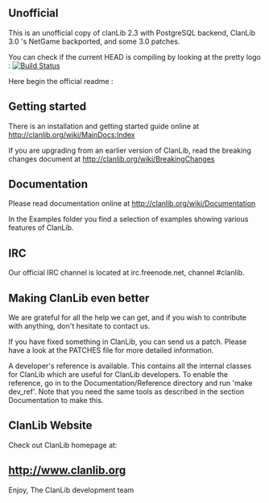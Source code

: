 Unofficial
----------
This is an unofficial copy of clanLib 2.3 with PostgreSQL backend, ClanLib 3.0 's NetGame backported, and some 3.0 patches.


You can check if the current HEAD is compiling by looking at the pretty logo : [![Build Status](https://drone.io/github.com/Zenol/clanlib-2.4/status.png)](https://drone.io/github.com/Zenol/clanlib-2.4/latest)


Here begin the official readme :

Getting started
---------------
There is an installation and getting started guide online at
http://clanlib.org/wiki/MainDocs:Index

If you are upgrading from an earlier version of ClanLib, read the breaking changes document at 
http://clanlib.org/wiki/BreakingChanges

Documentation
-------------
Please read documentation online at http://clanlib.org/wiki/Documentation

In the Examples folder you find a selection of examples showing various
features of ClanLib.

IRC
---
Our official IRC channel is located at irc.freenode.net, channel #clanlib.

Making ClanLib even better
--------------------------
We are grateful for all the help we can get, and if you wish to contribute with
anything, don't hesitate to contact us.

If you have fixed something in ClanLib, you can send us a patch. Please have a
look at the PATCHES file for more detailed information.

A developer's reference is available. This contains all the internal classes 
for ClanLib which are useful for ClanLib developers.  To enable the reference, 
go in to the Documentation/Reference directory and run 'make dev_ref'. Note that you
need the same tools as described in the section Documentation to make this.


ClanLib Website
---------------
Check out ClanLib homepage at:

  http://www.clanlib.org
--
Enjoy,
The ClanLib development team
